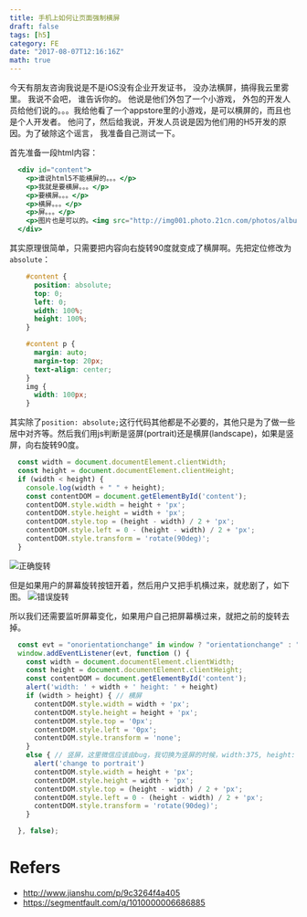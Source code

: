 ```yaml
---
title: 手机上如何让页面强制横屏
draft: false
tags: [h5]
category: FE
date: "2017-08-07T12:16:16Z"
math: true
---
```


今天有朋友咨询我说是不是iOS没有企业开发证书， 没办法横屏，搞得我云里雾里。 我说不会吧， 谁告诉你的。 他说是他们外包了一个小游戏， 外包的开发人员给他们说的。。。我给他看了一个appstore里的小游戏，是可以横屏的，而且也是个人开发者。 他问了，然后给我说，开发人员说是因为他们用的H5开发的原因。为了破除这个谣言， 我准备自己测试一下。

首先准备一段html内容：
```jsx
  <div id="content">
    <p>谁说html5不能横屏的。。。</p>
    <p>我就是要横屏。。。</p>
    <p>要横屏。。。</p>
    <p>横屏。。。</p>
    <p>屏。。。</p>
    <p>图片也是可以的。<img src="http://img001.photo.21cn.com/photos/album/20120904/o/6A7A403C29766CBCB38C616BDFD48486.jpg" /></p>
  </div>
```
其实原理很简单，只需要把内容向右旋转90度就变成了横屏啊。先把定位修改为`absolute`：
```css
    #content {
      position: absolute;
      top: 0;
      left: 0;
      width: 100%;
      height: 100%;
    }

    #content p {
      margin: auto;
      margin-top: 20px;
      text-align: center;
    }
    img {
      width: 100px;
    }
```
其实除了`position: absolute;`这行代码其他都是不必要的，其他只是为了做一些居中对齐等。然后我们用js判断是竖屏(portrait)还是横屏(landscape)，如果是竖屏，向右旋转90度。
```js
  const width = document.documentElement.clientWidth;
  const height = document.documentElement.clientHeight;
  if (width < height) {
    console.log(width + " " + height);
    const contentDOM = document.getElementById('content');
    contentDOM.style.width = height + 'px';
    contentDOM.style.height = width + 'px';
    contentDOM.style.top = (height - width) / 2 + 'px';
    contentDOM.style.left = 0 - (height - width) / 2 + 'px';
    contentDOM.style.transform = 'rotate(90deg)';
  }
```
![正确旋转](/landscape-right.png)

但是如果用户的屏幕旋转按钮开着，然后用户又把手机横过来，就悲剧了，如下图。
![错误旋转](/landscape-wrong.png)

所以我们还需要监听屏幕变化，如果用户自己把屏幕横过来，就把之前的旋转去掉。
```js
  const evt = "onorientationchange" in window ? "orientationchange" : "resize";
  window.addEventListener(evt, function () {
    const width = document.documentElement.clientWidth;
    const height = document.documentElement.clientHeight;
    const contentDOM = document.getElementById('content');
    alert('width: ' + width + ' height: ' + height)
    if (width > height) { // 横屏
      contentDOM.style.width = width + 'px';
      contentDOM.style.height = height + 'px';
      contentDOM.style.top = '0px';
      contentDOM.style.left = '0px';
      contentDOM.style.transform = 'none';
    }
    else { // 竖屏，这里微信应该由bug，我切换为竖屏的时候，width:375, height: 323, 导致不能旋转角度。 在safari、chrome上是正确的。
      alert('change to portrait')
      contentDOM.style.width = height + 'px';
      contentDOM.style.height = width + 'px';
      contentDOM.style.top = (height - width) / 2 + 'px';
      contentDOM.style.left = 0 - (height - width) / 2 + 'px';
      contentDOM.style.transform = 'rotate(90deg)';
    }

  }, false);
```

# Refers
* http://www.jianshu.com/p/9c3264f4a405
* https://segmentfault.com/q/1010000006686885